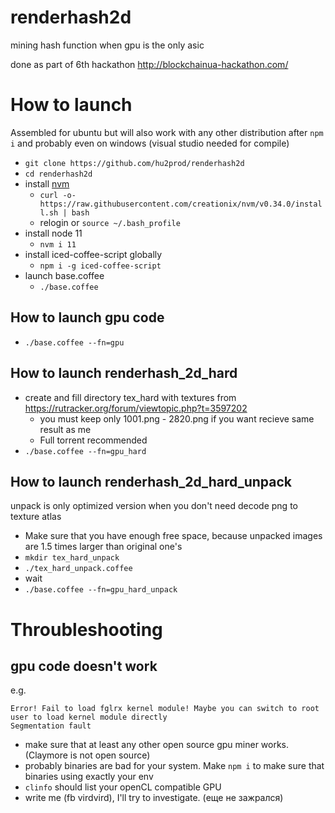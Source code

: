# renderhash2d
mining hash function when gpu is the only asic

done as part of 6th hackathon http://blockchainua-hackathon.com/

# How to launch

Assembled for ubuntu but will also work with any other distribution after `npm i` and probably even on windows (visual studio needed for compile)

 * `git clone https://github.com/hu2prod/renderhash2d`
 * `cd renderhash2d`
 * install [nvm](https://github.com/creationix/nvm)
   * `curl -o- https://raw.githubusercontent.com/creationix/nvm/v0.34.0/install.sh | bash`
   * relogin or `source ~/.bash_profile`
 * install node 11 
   * `nvm i 11`
 * install iced-coffee-script globally
   * `npm i -g iced-coffee-script`
 * launch base.coffee
   * `./base.coffee`

## How to launch gpu code
 * `./base.coffee --fn=gpu`

## How to launch renderhash_2d_hard
 * create and fill directory tex_hard with textures from https://rutracker.org/forum/viewtopic.php?t=3597202
   * you must keep only 1001.png - 2820.png if you want recieve same result as me
   * Full torrent recommended
 * `./base.coffee --fn=gpu_hard`

## How to launch renderhash_2d_hard_unpack
unpack is only optimized version when you don't need decode png to texture atlas
 * Make sure that you have enough free space, because unpacked images are 1.5 times larger than original one's
 * `mkdir tex_hard_unpack`
 * `./tex_hard_unpack.coffee`
 * wait
 * `./base.coffee --fn=gpu_hard_unpack`
   
# Throubleshooting
## gpu code doesn't work

e.g.

    Error! Fail to load fglrx kernel module! Maybe you can switch to root user to load kernel module directly
    Segmentation fault
 
  * make sure that at least any other open source gpu miner works. (Claymore is not open source)
  * probably binaries are bad for your system. Make `npm i` to make sure that binaries using exactly your env
  * `clinfo` should list your openCL compatible GPU
  * write me (fb virdvird), I'll try to investigate. (еще не зажрался)
